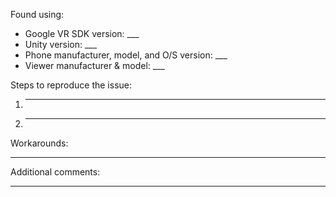 <Brief summary of the issue you encountered>

Found using:
 * Google VR SDK version: ___
 * Unity version: ___
 * Phone manufacturer, model, and O/S version: ___
 * Viewer manufacturer & model: ___

Steps to reproduce the issue:
 1. ___
 1. ___

Workarounds:
___

Additional comments:
___
